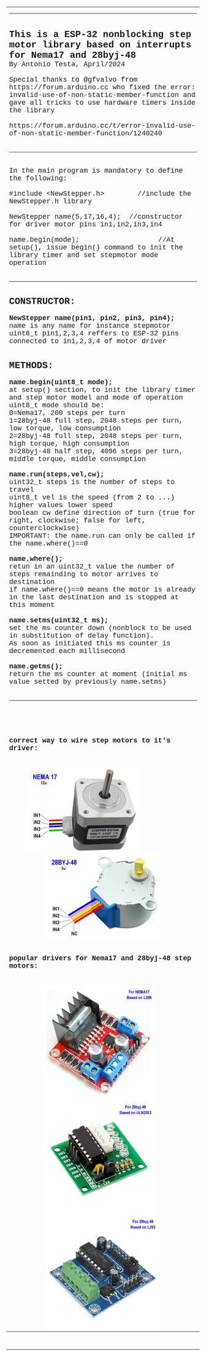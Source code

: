 <html>

<head>
<meta charset="utf-8">
</head>

<body>

<table border="0" width="100%" id="table1" cellspacing="0" cellpadding="0">
	<tr>
		<td align="center">
		<p align="left"><font size="4" face="Courier">
        <hr align="left">
		</font>
		<p align="left"><b><font face="Courier" size="5"><br>
		This is a ESP-32 nonblocking 
		step motor library based on interrupts for Nema17 and 28byj-48</font></b><font size="4" face="Courier">
		<br>
		By Antonio Testa, April/2024<br>
		<br>
		Special thanks to @gfvalvo from https://forum.arduino.cc who fixed the 
		error: invalid-use-of-non-static-member-function and gave all tricks to 
		use hardware timers inside the library<br>
		<br>
		https://forum.arduino.cc/t/error-invalid-use-of-non-static-member-function/1240240<br>
		<br>
        </p>
        <hr align="left">
		<p align="left"><br>
		In the main program is mandatory to define the following:<br>
		<br>
		#include &lt;NewStepper.h&gt;&nbsp;&nbsp;&nbsp;&nbsp;&nbsp; &nbsp;&nbsp;//include the NewStepper.h library <br>
		<br>
		NewStepper name(5,17,16,4);&nbsp; //constructor for driver motor pins 
		in1,in2,in3,in4<br>
		<br>
		name.begin(mode);&nbsp;&nbsp;&nbsp;&nbsp;&nbsp;&nbsp;&nbsp;&nbsp;&nbsp;&nbsp;&nbsp;&nbsp;&nbsp;&nbsp;&nbsp;&nbsp;&nbsp;&nbsp; //At setup(), issue begin() command to init the 
		library timer and set stepmotor mode operation<br>
		<br>
        </p>
        <hr align="left">
		<p align="left">
		<br>
		</font><b><font face="Courier" size="5">CONSTRUCTOR:</font></b><font size="4" face="Courier"><br>
		<br>
		<b>NewStepper name(pin1, pin2, pin3, pin4);</b> <br>
		name is any name for instance stepmotor<br>
		uint8_t pin1,2,3,4 reffers to ESP-32 pins connected to in1,2,3,4 of 
		motor driver<br>
		<br>
		<br>
		</font><font face="Courier" size="5"><b>METHODS:</b></font><font size="4" face="Courier"><br>
		<br>
		<b>name.begin(uint8_t mode);</b><br>
		at setup() section, to init the library timer and step motor model and 
		mode of operation<br>
		uint8_t mode should be:<br>
		0=Nema17, 200 steps per turn<br>
		1=28byj-48 full step, 2048 steps per turn, low torque, low consumption<br>
		2=28byj-48 full step, 2048 steps per turn, high torque, high consumption<br>
		3=28byj-48 half step, 4096 steps per turn, middle torque, middle 
		consumption<br>
		<br>
		<b>name.run(steps,vel,cw);</b><br>
		uint32_t steps is the number of steps to travel<br>
		uint8_t vel is the speed (from 2 to ...) higher values lower speed<br>
		boolean cw define direction of turn (true for right, clockwise; false 
		for left, counterclockwise)<br>
		IMPORTANT: the name.run can only be called if the name.where()==0 <br>
		<br>
		<b>name.where();</b><br>
		retun in an uint32_t value the number of steps remainding to motor 
		arrives to destination<br>
		if name.where()==0 means the motor is already in the last destination 
		and is stopped at this moment<br>
		<br>
		<b>name.setms(uint32_t ms);</b><br>
		set the ms counter down (nonblock to be used in substitution of delay 
		function).<br>
		As soon as initiated this ms counter is decremented each millisecond<br>
		<br>
		<b>name.getms();</b><br>
		return the ms counter at moment (initial ms value setted by previously 
		name.setms)<br><br>
        </p>
        <hr align="left"></font><br>
&nbsp;</td>
	</tr>
	<tr>
		<td align="center">
		<p align="left">
		<b><font face="Courier" size="4"><br>
		correct way to wire step motors to it's driver:<br>
&nbsp;</font></b></td>
	</tr>
	<tr>
		<td align="center">
		<img border="0" src="/NewStepper/images/Nema17.jpg" width="300" height="224" align="middle">&nbsp;&nbsp;&nbsp;&nbsp;&nbsp;&nbsp;&nbsp;&nbsp;&nbsp;&nbsp;&nbsp;&nbsp;&nbsp;&nbsp;&nbsp;&nbsp;&nbsp;&nbsp;&nbsp;&nbsp;&nbsp;&nbsp;&nbsp;&nbsp;&nbsp;&nbsp;&nbsp;&nbsp;
		<img border="0" src="/NewStepper/images/28byj-48.jpg" width="300" height="224" align="middle"></td>
	</tr>
	<tr>
		<td align="center">
		<p align="left">
		<b><font size="4" face="Courier"><br>
		popular drivers for Nema17 and 28byj-48 step motors:<br>
&nbsp;</font></b></td>
	</tr>
	<tr>
		<td align="center">
		<img border="0" src="/NewStepper/images/D_L298.jpg" width="300" height="300" align="middle">&nbsp;&nbsp;&nbsp;&nbsp;&nbsp;&nbsp;
		<img border="0" src="/NewStepper/images/D_ULN2003.jpg" width="300" height="300" align="middle">&nbsp;&nbsp;&nbsp;&nbsp;&nbsp;&nbsp;
		<img border="0" src="/NewStepper/images/D_L293.jpg" width="300" height="300" align="middle"></td>
	</tr>
</table>
    <br><hr align="left">
</body>

</html>
</html>
